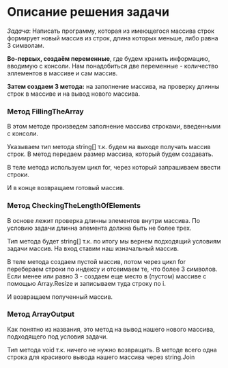 # Описание решения задачи
_Задача_: Написать программу, которая из имеющегося массива строк формирует новый массив из строк, длина которых меньше, либо равна 3 символам.

**Во-первых, создаём переменные**, где будем хранить информацию, вводимую с консоли.
Нам понадобиться две переменные - количество эллементов в массиве и сам массив.

**Затем создаем 3 метода:** на заполнение массива, на проверку длинны строк в массиве и на вывод нового массива.

### Метод FillingTheArray
В этом методе произведем заполнение массива строками, введенными с консоли.

Указываем тип метода string[] т.к. будем на выходе получать  массив строк. В метод передаем размер массива, который будем создавать.

В теле метода используем цикл for, через который запрашиваем ввести строки.

И в конце возвращаем готовый массив.


### Метод CheckingTheLengthOfElements
В основе лежит проверка длинны элементов внутри массива. По условию задачи длинна элемента должна быть не более трех.

Тип метода будет string[] т.к. по итогу мы вернем подходящий условиям задачи массив. На вход ставим наш изначальный массив.

В теле метода создаем пустой массив, потом через цикл for перебераем строки по индексу и отсеимаем те, что более 3 символов. Если менее или равно 3 - создаем еще место в (пустом) массиве с помощью Array.Resize и записываем туда строку по i.  

И возвращаем полученный массив.

### Метод ArrayOutput
Как понятно из названия, это метод на вывод нашего нового массива, подходящего под условия задачи.

Тип метода void т.к. ничего не нужно возвращать. В методе всего одна строка для красивого вывода нашего массива через string.Join
